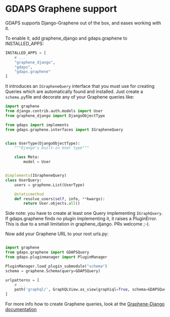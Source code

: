 # GDAPS Graphene support

GDAPS supports Django-Graphene out of the box, and eases working with it.

To enable it, add graphene_django and gdaps.graphene to INSTALLED_APPS:

```python
INSTALLED_APPS = [
    # ...
    "graphene_django",
    "gdaps",
    "gdaps.graphene"
]
```

It introduces an `IGrapheneQuery` interface that you must use for creating Queries which are automatically found and installed. Just create a `schema.py`file and decorate any of your Graphene queries like:

```python
import graphene
from django.contrib.auth.models import User
from graphene_django import DjangoObjectType

from gdaps import implements
from gdaps.graphene.interfaces import IGrapheneQuery


class UserType(DjangoObjectType):
    """Django's built-in User type"""

    class Meta:
        model = User


@implements(IGrapheneQuery)
class UserQuery:
    users = graphene.List(UserType)

    @staticmethod
    def resolve_users(self, info, **kwargs):
        return User.objects.all()
```

Side note: you have to create at least one Query implementing `IGraphQuery`. If gdaps.graphene finds no plugin implementing it, it raises a PluginError. This is due to a small limitation in graphene_django. PRs welcome ;-).

Now add your Graphene URL to your root urls.py:
```python

import graphene
from gdaps.graphene import GDAPSQuery
from gdaps.pluginmanager import PluginManager

PluginManager.load_plugin_submodule("schema")
schema = graphene.Schema(query=GDAPSQuery)

urlpatterns = [
    # ...
    path('graphql/', GraphQLView.as_view(graphiql=True, schema=GDAPSQuery)),
]

```

For more info how to create Graphene queries, look at the [Graphene-Django documentation](http://docs.graphene-python.org/projects/django/en/latest/)
